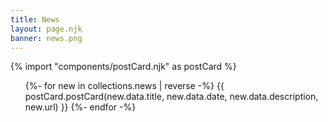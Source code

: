 ```yaml
---
title: News
layout: page.njk
banner: news.png
---
```


{% import "components/postCard.njk" as postCard %}

<ul class="posts-list">
    {%- for new in collections.news | reverse -%}
        {{ postCard.postCard(new.data.title, new.data.date, new.data.description, new.url) }}
    {%- endfor -%}
</ul>
